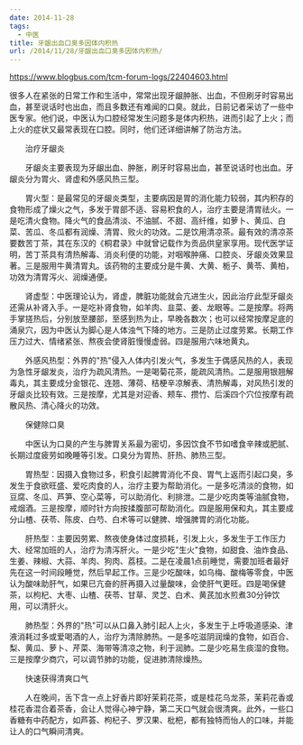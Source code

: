 ```yaml
---
date: 2014-11-28
tags:
  - 中医
title: 牙龈出血口臭多因体内积热
url: /2014/11/28/牙龈出血口臭多因体内积热/
---
```




https://www.blogbus.com/tcm-forum-logs/22404603.html



很多人在紧张的日常工作和生活中，常常出现牙龈肿胀、出血，不但刷牙时容易出血，甚至说话时也出血，而且多数还有难闻的口臭。就此，日前记者采访了一些中医专家。他们说，中医认为口腔经常发生问题多是体内积热，进而引起了上火；而上火的症状又最常表现在口腔。同时，他们还详细讲解了防治方法。

　　治疗牙龈炎

　　牙龈炎主要表现为牙龈出血、肿胀，刷牙时容易出血，甚至说话时也出血。牙龈炎分为胃火、肾虚和外感风热三型。

　　胃火型：是最常见的牙龈炎类型，主要病因是胃的消化能力较弱，其内积存的食物形成了燥火之气，多发于胃部不适、容易积食的人，治疗主要是清胃祛火。一是吃清火食物。降火气的食品清淡、不油腻、不甜、高纤维，如萝卜、黄瓜、白菜、苦瓜、冬瓜都有润燥、清胃、败火的功效。二是饮用清凉茶。最有效的清凉茶要数苦丁茶，其在东汉的《桐君录》中就曾记载作为贡品供皇家享用。现代医学证明，苦丁茶具有清热解毒、消炎利便的功能，对咽喉肿痛、口腔炎、牙龈炎效果显著。三是服用牛黄清胃丸。该药物的主要成分是牛黄、大黄、栀子、黄苓、黄柏，功效为清胃泻火、润燥通便。

　　肾虚型：中医理论认为，肾虚，脾脏功能就会亢进生火，因此治疗此型牙龈炎还需从补肾入手。一是吃补肾食物，如羊肉、韭菜、姜、龙眼等。二是按摩。将两手掌搓热后，分别放至腰部，至感到热为止，早晚各数次；也可以经常按摩足底的涌泉穴，因为中医认为脚心是人体浊气下降的地方。三是防止过度劳累。长期工作压力过大、情绪紧张、熬夜会使肾脏慢慢虚弱。四是服用六味地黄丸。

　　外感风热型：外界的"热"侵入人体内引发火气，多发生于偶感风热的人，表现为急性牙龈发炎，治疗为疏风清热。一是喝菊花茶，能疏风清热。二是服用银翘解毒丸，其主要成分金银花、连翘、薄荷、桔梗辛凉解表、清热解毒，对风热引发的牙龈炎比较有效。三是按摩，尤其是对迎香、颊车、攒竹、后溪四个穴位按摩有疏散风热、清心降火的功效。

　　保健除口臭

　　中医认为口臭的产生与脾胃关系最为密切，多因饮食不节如嗜食辛辣或肥腻、长期过度疲劳如晚睡等引发。口臭分为胃热、肝热、肺热三型。

　　胃热型：因摄入食物过多，积食引起脾胃消化不良、胃气上返而引起口臭，多发生于食欲旺盛、爱吃肉食的人，治疗主要为帮助消化。一是多吃清淡的食物，如豆腐、冬瓜、芦笋、空心菜等，可以助消化、利排泄。二是少吃肉类等油腻食物，戒烟酒。三是按摩，顺时针方向按揉腹部可帮助消化。四是服用保和丸，其主要成分山楂、茯苓、陈皮、白芍、白术等可以健脾、增强脾胃的消化功能。

　　肝热型：主要因劳累、熬夜使身体过度损耗，引发上火，多发生于工作压力大、经常加班的人，治疗为清泻肝火。一是少吃"生火"食物，如甜食、油炸食品、生姜、辣椒、大蒜、羊肉、狗肉、荔枝。二是在凌晨1点前睡觉，需要加班者最好先在这一时间段睡觉，然后早起工作。三是少吃酸味，如乌梅、酸梅等零食，中医认为酸味助肝气，如果已亢奋的肝再摄入过量酸味，会使肝气更旺。四是喝保健茶，以枸杞、大枣、山楂、茯苓、甘草、灵芝、白术、黄芪加水煎煮30分钟饮用，可以清肝火。

　　肺热型：外界的"热"可以从口鼻入肺引起人上火，多发生于上呼吸道感染、津液消耗过多或爱喝酒的人，治疗为清除肺热。一是多吃滋阴润燥的食物，如百合、梨、黄瓜、萝卜、芹菜、海带等清凉之物，利于润肺。二是少吃易生痰湿的食物。三是按摩少商穴，可以调节肺的功能，促进肺清除燥热。

　　快速获得清爽口气

　　人在晚间，舌下含一点上好香片即好茉莉花茶，或是桂花乌龙茶，茉莉花香或桂花香混合着茶香，会让人觉得心神宁静，第二天口气就会很清爽。此外，一些口香糖有中药配方，如芦荟、枸杞子、罗汉果、枇杷，都有独特而怡人的口味，并能让人的口气瞬间清爽。


